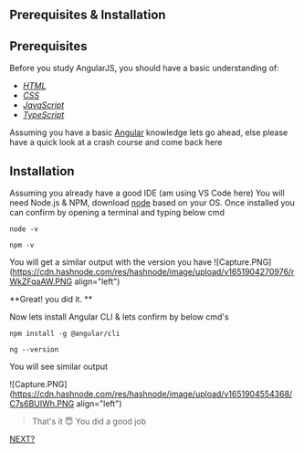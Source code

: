 ## Prerequisites & Installation

## Prerequisites 
Before you study AngularJS, you should have a basic understanding of:

- *[HTML](https://www.w3schools.com/html/default.asp)*
- *[CSS](https://www.w3schools.com/css/default.asp)*
- *[JavaScript](https://www.w3schools.com/js/default.asp)*
- *[TypeScript](https://www.typescriptlang.org/)*

Assuming you have a basic [Angular](https://angular.io/start) knowledge lets go ahead, else please have a quick look at a crash course and come back here

## Installation
Assuming you already have a good IDE (am using VS Code here)
You will need Node.js & NPM, download [node](https://nodejs.org/en/download/) based on your OS.
Once installed you can confirm by opening a terminal and typing below cmd
```
node -v
```
```
npm -v
```
You will get a similar output with the version you have 
![Capture.PNG](https://cdn.hashnode.com/res/hashnode/image/upload/v1651904270976/rWkZFqaAW.PNG align="left")

**Great! you did it. **

Now lets install Angular CLI & lets confirm by below cmd's
```
npm install -g @angular/cli
```

```
ng --version
```
You will see similar output

![Capture.PNG](https://cdn.hashnode.com/res/hashnode/image/upload/v1651904554368/C7s6BUIWh.PNG align="left")

> That's it 😇 You did a good job

[NEXT?](https://shijoshaji.hashnode.dev/create-app)
